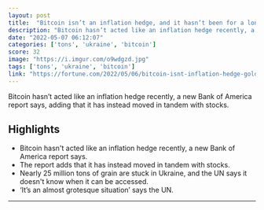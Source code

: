 ```yaml
---
layout: post
title:  "Bitcoin isn’t an inflation hedge, and it hasn’t been for a long time, Bank of America says"
description: "Bitcoin hasn’t acted like an inflation hedge recently, a new Bank of America report says, adding that it has instead moved in tandem with stocks."
date: "2022-05-07 06:12:07"
categories: ['tons', 'ukraine', 'bitcoin']
score: 32
image: "https://i.imgur.com/o9wdgzd.jpg"
tags: ['tons', 'ukraine', 'bitcoin']
link: "https://fortune.com/2022/05/06/bitcoin-isnt-inflation-hedge-gold-bank-of-america/"
---
```


Bitcoin hasn’t acted like an inflation hedge recently, a new Bank of America report says, adding that it has instead moved in tandem with stocks.

## Highlights

- Bitcoin hasn't acted like an inflation hedge recently, a new Bank of America report says.
- The report adds that it has instead moved in tandem with stocks.
- Nearly 25 million tons of grain are stuck in Ukraine, and the UN says it doesn't know when it can be accessed.
- ‘It’s an almost grotesque situation’ says the UN.

---
